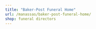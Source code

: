 ```yaml
---
title: "Baker-Post Funeral Home"
url: /manassas/baker-post-funeral-home/
shop: funeral directors
---
```

